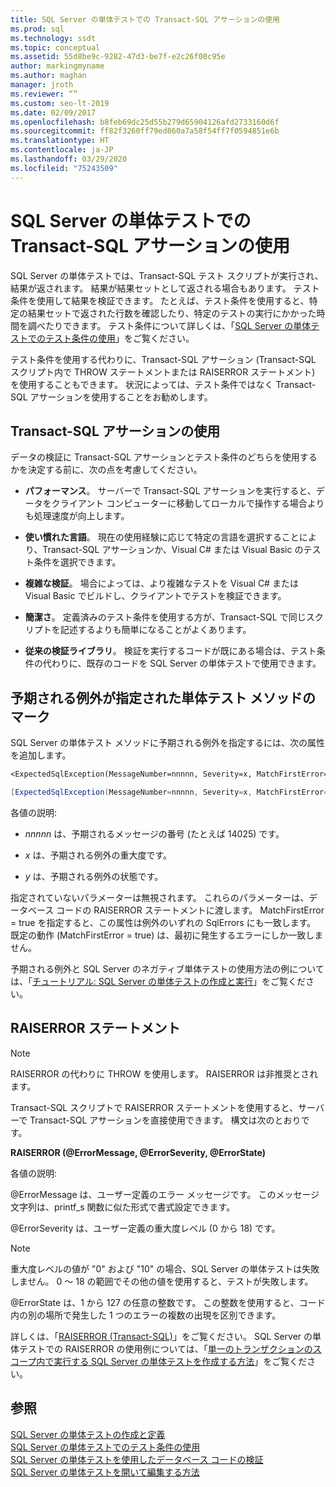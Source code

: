 ```yaml
---
title: SQL Server の単体テストでの Transact-SQL アサーションの使用
ms.prod: sql
ms.technology: ssdt
ms.topic: conceptual
ms.assetid: 55d8be9c-9282-47d3-be7f-e2c26f00c95e
author: markingmyname
ms.author: maghan
manager: jroth
ms.reviewer: “”
ms.custom: seo-lt-2019
ms.date: 02/09/2017
ms.openlocfilehash: b8feb69dc25d55b279d65904126afd2733160d6f
ms.sourcegitcommit: ff82f3260ff79ed860a7a58f54ff7f0594851e6b
ms.translationtype: HT
ms.contentlocale: ja-JP
ms.lasthandoff: 03/29/2020
ms.locfileid: "75243509"
---
```

# <a name="using-transact-sql-assertions-in-sql-server-unit-tests"></a>SQL Server の単体テストでの Transact-SQL アサーションの使用

SQL Server の単体テストでは、Transact\-SQL テスト スクリプトが実行され、結果が返されます。 結果が結果セットとして返される場合もあります。 テスト条件を使用して結果を検証できます。 たとえば、テスト条件を使用すると、特定の結果セットで返された行数を確認したり、特定のテストの実行にかかった時間を調べたりできます。 テスト条件について詳しくは、「[SQL Server の単体テストでのテスト条件の使用](../ssdt/using-test-conditions-in-sql-server-unit-tests.md)」をご覧ください。  
  
テスト条件を使用する代わりに、Transact\-SQL アサーション (Transact\-SQL スクリプト内で THROW ステートメントまたは RAISERROR ステートメント) を使用することもできます。 状況によっては、テスト条件ではなく Transact\-SQL アサーションを使用することをお勧めします。  
  
## <a name="using-transact-sql-assertions"></a>Transact-SQL アサーションの使用  
データの検証に Transact\-SQL アサーションとテスト条件のどちらを使用するかを決定する前に、次の点を考慮してください。  
  
-   **パフォーマンス**。 サーバーで Transact\-SQL アサーションを実行すると、データをクライアント コンピューターに移動してローカルで操作する場合よりも処理速度が向上します。  
  
-   **使い慣れた言語**。 現在の使用経験に応じて特定の言語を選択することにより、Transact\-SQL アサーションか、Visual C\# または Visual Basic のテスト条件を選択できます。  
  
-   **複雑な検証**。 場合によっては、より複雑なテストを Visual C\# または Visual Basic でビルドし、クライアントでテストを検証できます。  
  
-   **簡潔さ**。 定義済みのテスト条件を使用する方が、Transact\-SQL で同じスクリプトを記述するよりも簡単になることがよくあります。  
  
-   **従来の検証ライブラリ**。 検証を実行するコードが既にある場合は、テスト条件の代わりに、既存のコードを SQL Server の単体テストで使用できます。  
  
## <a name="mark-unit-test-methods-with-the-expected-exception"></a>予期される例外が指定された単体テスト メソッドのマーク  
SQL Server の単体テスト メソッドに予期される例外を指定するには、次の属性を追加します。  
  
```vb  
<ExpectedSqlException(MessageNumber=nnnnn, Severity=x, MatchFirstError=false, State=y)> _  
```  
  
```csharp  
[ExpectedSqlException(MessageNumber=nnnnn, Severity=x, MatchFirstError=false, State=y)]  
```  
  
各値の説明:  
  
-   *nnnnn* は、予期されるメッセージの番号 (たとえば 14025) です。  
  
-   *x* は、予期される例外の重大度です。  
  
-   *y* は、予期される例外の状態です。  
  
指定されていないパラメーターは無視されます。 これらのパラメーターは、データベース コードの RAISERROR ステートメントに渡します。 MatchFirstError = true を指定すると、この属性は例外のいずれの SqlErrors にも一致します。 既定の動作 (MatchFirstError = true) は、最初に発生するエラーにしか一致しません。  
  
予期される例外と SQL Server のネガティブ単体テストの使用方法の例については、「[チュートリアル: SQL Server の単体テストの作成と実行](../ssdt/walkthrough-creating-and-running-a-sql-server-unit-test.md)」をご覧ください。  
  
## <a name="the-raiserror-statement"></a>RAISERROR ステートメント  
  
> [!NOTE]  
> RAISERROR の代わりに THROW を使用します。 RAISERROR は非推奨とされます。  
  
Transact\-SQL スクリプトで RAISERROR ステートメントを使用すると、サーバーで Transact\-SQL アサーションを直接使用できます。 構文は次のとおりです。  
  
**RAISERROR (@ErrorMessage, @ErrorSeverity, @ErrorState)**  
  
各値の説明:  
  
@ErrorMessage は、ユーザー定義のエラー メッセージです。 このメッセージ文字列は、printf_s 関数に似た形式で書式設定できます。  
  
@ErrorSeverity は、ユーザー定義の重大度レベル (0 から 18) です。  
  
> [!NOTE]  
> 重大度レベルの値が "0" および "10" の場合、SQL Server の単体テストは失敗しません。 0 ～ 18 の範囲でその他の値を使用すると、テストが失敗します。  
  
@ErrorState は、1 から 127 の任意の整数です。 この整数を使用すると、コード内の別の場所で発生した 1 つのエラーの複数の出現を区別できます。  
  
詳しくは、「[RAISERROR (Transact-SQL)](https://msdn.microsoft.com/library/ms178592.aspx)」をご覧ください。 SQL Server の単体テストでの RAISERROR の使用例については、「[単一のトランザクションのスコープ内で実行する SQL Server の単体テストを作成する方法](../ssdt/how-to-write-sql-server-unit-test-that-runs-in-single-transaction-scope.md)」をご覧ください。  
  
## <a name="see-also"></a>参照  
[SQL Server の単体テストの作成と定義](../ssdt/creating-and-defining-sql-server-unit-tests.md)  
[SQL Server の単体テストでのテスト条件の使用](../ssdt/using-test-conditions-in-sql-server-unit-tests.md)  
[SQL Server の単体テストを使用したデータベース コードの検証](../ssdt/verifying-database-code-by-using-sql-server-unit-tests.md)  
[SQL Server の単体テストを開いて編集する方法](../ssdt/how-to-open-a-sql-server-unit-test-to-edit.md)  
  
